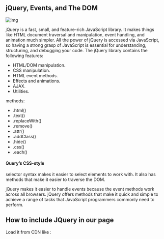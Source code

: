 ##  jQuery, Events, and The DOM
![img](https://miro.medium.com/max/700/1*NeKYs9ypQ7jkalNxEX3t9Q.png)
 
jQuery is a fast, small, and feature-rich JavaScript library. 
It makes things like HTML document traversal and manipulation, event handling, and animation much simpler. 
All the power of jQuery is accessed via JavaScript, so having a strong grasp of JavaScript is essential for understanding, structuring, and debugging your code. 
The jQuery library contains the following features:

- HTML/DOM manipulation.
- CSS manipulation.
- HTML event methods.
- Effects and animations.
- AJAX.
- Utilities.

methods:
- .html()
- .text()
- .replaceWith()
- .remove()
- .attr()
- .addClass()
- .hide()
- .css()
- .each()

#### Query’s CSS-style 
selector syntax makes it easier to select elements to work with. It also has methods that make it easier to traverse the DOM.

jQuery makes it easier to handle events because the event methods work across all browsers.
jQuery offers methods that make it quick and simple to achieve a range of tasks that JavaScript programmers commonly need to perform.

## How to include JQuery in our page
Load it from CDN like :<script src="//ajax .googl eapi s .com/ ajax/l i bs/ jquery/ 1.10. 2/ jquery .min. js "> </ script>

## 6-reasons-for-pair-programming
### Why pair program?
While learning to code, developers likely study several programming languages.
Listening: hearing and interpreting the vocabulary Speaking: using the correct words to communicate an idea Reading: understanding what written language intends to convey Writing: producing from scratch a meaningful

Pair programming touches on all four skills: developers explain out loud what the code should do, listen to others guidance, read code that others have written, and write code themselves

1. Greater efficiency
Research indicates that pair programing takes slightly longer, but produces higher-quality code that doesnâ€™t require later effort in troubleshooting and debugging (let alone exposing users to a broken product)

2. Engaged collaboration
When two programmers focus on the same code, the experience is more engaging and both programmers are more focused than if they were working alone.

3. Learning from fellow students
Often times, the developers in a pairing have different skill sets. If one programmer is more experienced in a certain skill, they can teach a student who is less familiar with that area. The less experienced developer benefits from the experienced developerâ€™s knowledge and guidance, and the latter benefits from explaining the topic in their own words, further solidifying their own understanding.

4. Social skills
When working with someone who has a different coding style, communication is key. This can become more difficult when two programmers have different personalities.
This has long-term career impacts. As much as employers want strong programmers, they know itâ€™s essential to hire people who can work well with others.

5. Job interview readiness
They will carry out exercises together, such as code challenges, building a project or feature, or debugging an existing code base.

For most roles, the ability to work with and learn from others and stellar communication skills are as (or more!) important to a company than specific technical skills. Pair programming strengthens all of those skills.

6. Work environment readiness
Many companies that utilize pair programing expect to train fresh hires from CS-degree programs on how they operate to actually deliver a product.